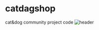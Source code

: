 # catdagshop
cat&amp;dog community project code
![header](https://capsule-render.vercel.app/api?type=wave&color=auto&height=300&section=header&text=CATDOG%20COMMUNITY&desc=CATDog%20Shoppingmall%20page&desc=:rainbow:rainbow:rainbow:&fontSize=60&descSiza=40&fontAlignY=30&descAlignY=50)
